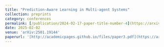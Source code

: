 ```yaml
---
title: "Prediction-Aware Learning in Multi-agent Systems"
collection: preprints
category: conferences
permalink: [/publication/2024-02-17-paper-title-number-4](https://arxiv.org/abs/2501.19144)
date: 2025-02-02
venue: 'arXiv:2501.19144'
paperurl: '[http://academicpages.github.io/files/paper3.pdf](https://arxiv.org/pdf/2501.19144)'
---
```

